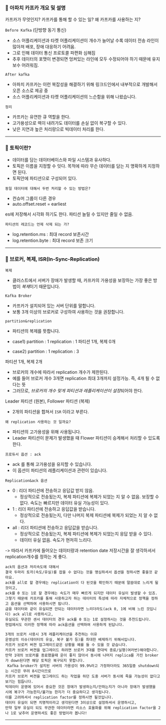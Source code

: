### 🚀 아파치 카프카 개요 및 설명
카프카가 무엇인지? 
카프카를 통해 할 수 있는 일? 
왜 카프카를 사용하는 지? 

`Before Kafka` 
(단방향 동기 통신) 
- 소스 어플리케이션과 타켓 어플리케이션이 개수가 늘어날 수록 데이터 전송 라인이 많아져 배포, 장애 대응하기 어려움.
- 그로 인해 데이터 통신 프로토콜 파편화 심해짐
- 추후 데이터의 포맷이 변경되면 엉켜있는 라인에 모두 수정되어야 하기 때문에 유지보수 어려워짐.

`After kafka`
- 아파치 카프카는 이런 복잡성을 해결하기 위해 링크드인에서 내부적으로 개발해서 오픈 소스로 제공 중
- 소스 어플리케이션과 타켓 어플리케이션의 느슨함을 위해 나왔습니다.

`정리`
- 카프카는 유연한 큐 역할을 한다.
- 고가용성으로 렉이 내려가도 데이터를 손실 없이 복구할 수 있다.
- 낮은 지연과 높은 처리량으로 빅데이터 처리를 한다.

****
### 🚀 토픽이란?
- 데이터를 담는 데이터베이스와 파일 시스템과 유사하다.
- 토픽은 이름을 지정할 수 잇다. 목적에 따라 무슨 데이터를 담는 지 명확하게 지정하면 된다.
- 토픽안에 파티션으로 구성되어 있다.

`동일 데이터에 대해서 두번 처리할 수 있는 방법은?`
- 컨슈머 그룹이 다른 경우 
- auto.offset.reset = earliest
  
es에 저장해서 시각화 하기도 한다.
파티션 늘릴 수 있지만 줄일 수 없음.

`파티션의 레코드는 언제 삭제 되는 가?`
- log.retention.ms : 최대 record 보존시간
- log.retention.byte : 최대 record 보존 크기

****
### 🚀 브로커, 복제, ISR(In-Sync-Replication)

`복제`
- 클러스트에서 서버가 장애가 발생할 때, 카프카의 가용성을 보장하는 가장 좋은 방법이 *복제*이기 때문입니다.

`Kafka Broker`
- 카프카가 설치되어 있는 서버 단위를 말합니다.
- 보통 3개 이상의 브로커로 구성하여 사용하는 것을 권장합니다.

`partition&replication`
- 파티션의 복제를 뜻합니다.
- case1) partition : 1 replication : 1 
파티션 1개, 복제 0개

- case2) partition : 1 replication : 3 

파티션 1개, 복제 2개

 
- 브로커의 개수에 따라서 replication 개수가 제한된다.
- 예를 들어 브로커 개수 3개면 replication 최대 3개까지 설정가능. 즉, 4개 될 수 없다는 뜻
- 그러므로, *브로커의 개수 맞게 파티션과 레플리케이션이 설정*되어야 한다.

 

Leader 파티션 (원본), Follower 파티션 (복제)
- 2개의 파티션을 합쳐서 `ISR` 이라고 부른다.

 
`왜 replication 사용하는 것 일까요?`
- 파티션의 고가용성을 위해 사용됩니다.
- Leader 파티션이 문제가 발생했을 때 Flower 파티션이 승계해서 처리할 수 있도록 한다.

`프로듀서 옵션 : ack`
- ack 를 통해 고가용성을 유지할 수 있습니다.
- 이 옵션이 파티션의 레플리케이션과 관련이 있습니다.

`Replication&ack 옵션`
- 0 : 리더 파티션에 전송하고 응답값 받지 않음.
  - 정상적으로 전송됬는지, 복제 파티션에 복제가 되었는 지 알 수 없음. 보장할 수 없다. 속도는 빠르지만 데이터 유실 가능성이 있다.
- 1 : 리더 파티션에 전송하고 응답값을 받습니다.
  - 정상적으로 전송됬는지, 다만 나머지 복제 파티션에 복제가 되었는 지 알 수 없다.
- all : 리더 파티션에 전송하고 응답값을 받습니다.
  - 정상적으로 전송됬는지, 복제 파티션에 복제가 되었는지 응답 받을 수 있다.
  - 데이터 유실 없음. 속도가 현저히 느리다.
 

-> 따라서 카프카에 들어오는 데이터량과 retention date 저장시간을 잘 생각하셔서 replication개수를 정하는 게 좋다.

```
ack의 옵션과 처리속도에 대해서
결국 두마리 토끼(속도/유실)를 잡을 수 없다는 것을 명심하셔서 옵션을 정하시면 좋을것 같아요.
ack를 all로 할 경우에는 replication이 다 된것을 확인하기 때문에 말씀대로 느리게 될 것이고,
ack를 0 또는 1로 할 경우에는 속도가 매우 빠르게 되지만 데이터 유실이 발생할 수 있죠.
그렇기 때문에 카프카를 통해 사용하고자 하는 데이터의 특성에 따라 자체적으로 정책을 정하고 옵션을 선택하여 사용하시면 됩니다.
금융 데이터와 같이 유실되면 안되는 데이터라면 느리더라도(ack 0, 1에 비해 느린 것입니다) ack all로 사용하시고,
유실되도 무관한 센서 데이터의 경우 ack를 0 또는 1로 설정하시는 것을 추천드립니다.
현업에서도 이러한 정책에 따라 ack옵션을 선택하여 사용하게 된답니다.
```

```
3개의 브로커 사용시 3개 레플리케이션을 추천하는 이유
운영상의 이슈(데이터의 유실, 복구 불가 등)를 최대한 배제하기 위해서입니다.
카프카 브로커 버젼 업그레이드같은 상황을 예를 들 수 있을 것 같습니다.
카프카 브로커 버젼을 업그레이드 하려면 브로커 3대를 한대씩 종료/실행(여러번)해야합니다.
만약 1대의 브로커를 종료했을때 운이 좋지 않아서 동시에 나머지 replica를 가진 broker가 down된다면 해당 토픽은 복구되지 못합니다.
 Kafka broker가 설치된 서버의 가용성이 99.9%라고 가정하더라도 365일중 shutdown되는 시간은 무려 8시간이므로
카프카 브로커 버젼을 업그레이드 하는 작업을 하던 도중 서버가 동시에 죽을 가능성이 없다고 보기는 힘듭니다.
빅데이터 운영에 있어서 중요한 것은 장애가 발생하는지/안하는지가 아니라 장애가 발생했을 시에 복구가 가능한지/불가능 한지가 더 중요하다고 생각됩니다.
이를 고려하셔서 replication factor를 정하시면 될것입니다.
데이터 유실이 되면 치명적이라고 생각된다면 3이상으로 설정하셔서 운영하시고,
만약 일부 유실이 되도 무관한 데이터라면 리소스 효율화를 위해 replication factor을 2나 1로 낮추어 운영하셔도 좋은 방법이라 봅니다!
```

****
